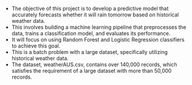 * The objective of this project is to develop a predictive model that accurately forecasts whether it will rain tomorrow based on historical weather data. 
* This involves building a machine learning pipeline that preprocesses the data, trains a classification model, and evaluates its performance.
* It will focus on using Random Forest and Logistic Regression classifiers to achieve this goal.
* This is a batch problem with a large dataset, specifically utilizing historical weather data. 
* The dataset, weatherAUS.csv, contains over 140,000 records, which satisfies the requirement of a large dataset with more than 50,000 records. 




